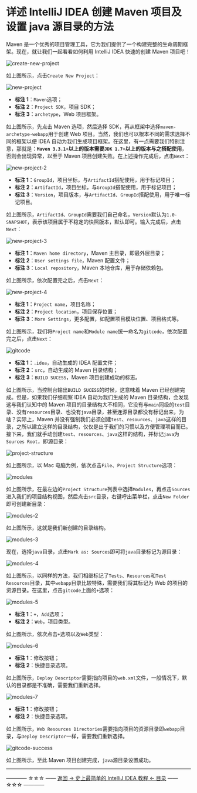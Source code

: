 # 详述 IntelliJ IDEA 创建 Maven 项目及设置 java 源目录的方法

Maven 是一个优秀的项目管理工具，它为我们提供了一个构建完整的生命周期框架。现在，就让我们一起看看如何利用 IntelliJ IDEA 快速的创建 Maven 项目吧！

![create-new-project](../../images/maven-project/create-new-project.png)

如上图所示，点击`Create New Project`：

![new-project](../../images/maven-project/new-project.png)

- **标注 1**：`Maven`选项；
- **标注 2**：`Project SDK`，项目 SDK；
- **标注 3**：`archetype`，Web 项目框架。

如上图所示，先点击 Maven 选项，然后选择 SDK，再从框架中选择`maven-archetype-webapp`用于创建 Web 项目。当然，我们也可以根本不同的需求选择不同的框架以便 IDEA 自动为我们生成项目框架。在这里，有一点需要我们特别注意，那就是：**`Maven 3.3.1+`以上的版本需要`JDK 1.7+`以上的版本与之搭配使用**，否则会出现异常，以至于 Maven 项目创建失败。在上述操作完成后，点击`Next`：

![new-project-2](../../images/maven-project/new-project-2.png)

- **标注 1**：`GroupId`，项目坐标，与`ArtifactId`搭配使用，用于标记项目；
- **标注 2**：`ArtifactId`，项目坐标，与`GroupId`搭配使用，用于标记项目；
- **标注 3**：`Version`，项目版本，与`ArtifactId`、`GroupId`搭配使用，用于唯一标记项目。

如上图所示，`ArtifactId`、`GroupId`需要我们自己命名，`Version`默认为`1.0-SNAPSHOT`，表示该项目属于不稳定的快照版本，默认即可。输入完成后，点击`Next`：

![new-project-3](../../images/maven-project/new-project-3.png)

- **标注 1**：`Maven home directory`，Maven 主目录，即最外层目录；
- **标注 2**：`User settings file`，Maven 配置文件；
- **标注 3**：`Local repository`，Maven 本地仓库，用于存储依赖包。

如上图所示，依次配置完之后，点击`Next`：

![new-project-4](../../images/maven-project/new-project-4.png)

- **标注 1**：`Project name`，项目名称；
- **标注 2**：`Project location`，项目保存位置；
- **标注 3**：`More Settings`，更多配置，如配置项目模块位置、项目格式等。

如上图所示，我们将`Project name`和`Module name`统一命名为`gitcode`，依次配置完之后，点击`Next`：

![gitcode](../../images/maven-project/gitcode.png)

- **标注 1**：`.idea`，自动生成的 IDEA 配置文件；
- **标注 2**：`src`，自动生成的 Maven 目录结构；
- **标注 3**：`BUILD SUCESS`，Maven 项目创建成功的标志。

如上图所示，当控制台输出`BUILD SUCESS`的时候，这意味着 Maven 已经创建完成。但是，如果我们仔细观察 IDEA 自动为我们生成的 Maven 目录结构，会发现这与我们认知中的 Maven 项目的目录结构大不相同，它没有与`main`同级的`test`目录、没有`resources`目录、也没有`java`目录，甚至连源目录都没有标记出来，为啥？实际上，Maven 并没有强制我们必须创建`test`、`resources`、`java`这样的目录，之所以建立这样的目录结构，仅仅是出于我们的习惯以及方便管理项目而已。接下来，我们就手动创建`test`、`resources`、`java`这样的结构，并标记`java`为`Sources Root`，即源目录：

![project-structure](../../images/maven-project/project-structure.png)

如上图所示，以 Mac 电脑为例，依次点击`File`、`Project Structure`选项：

![modules](../../images/maven-project/modules.png)

如上图所示，在最左边的`Project Structure`列表中选择`Modules`，再点击`Sources`进入我们的项目结构视图，然后点击`src`目录，右键呼出菜单栏，点击`New Folder`即可创建新目录：

![modules-2](../../images/maven-project/modules-2.png)

如上图所示，这就是我们新创建的目录结构。

![modules-3](../../images/maven-project/modules-3.png)

现在，选择`java`目录，点击`Mark as: Sources`即可将`java`目录标记为源目录：

![modules-4](../../images/maven-project/modules-4.png)

如上图所示，以同样的方法，我们相继标记了`Tests`、`Resources`和`Test Resources`目录，其中`webapp`目录比较特殊，需要我们将其标记为 Web 的项目的资源目录。在这里，点击`gitcode`上面的`+`选项：

![modules-5](../../images/maven-project/modules-5.png)

- **标注 1**：`+`，`Add`选项；
- **标注 2**：`Web`，项目类型。

如上图所示，依次点击`+`选项以及`Web`类型：

![modules-6](../../images/maven-project/modules-6.png)

- **标注 1**：修改按钮；
- **标注 2**：快捷目录选项。

如上图所示，`Deploy Descriptor`需要指向项目的`web.xml`文件，一般情况下，默认的目录都是不准确，需要我们重新选择。

![modules-7](../../images/maven-project/modules-7.png)

- **标注 1**：修改按钮；
- **标注 2**：快捷目录选项。

如上图所示，`Web Resources Directories`需要指向项目的资源目录即`webapp`目录，与`Deploy Descriptor`一样，需要我们重新选择。

![gitcode-success](../../images/maven-project/gitcode-success.png)

如上图所示，至此 Maven 项目创建完成，`java`源目录设置成功。

----------
———— ☆☆☆ —— [返回 -> 史上最简单的 IntelliJ IDEA 教程 <- 目录](../../README.md) —— ☆☆☆ ————

